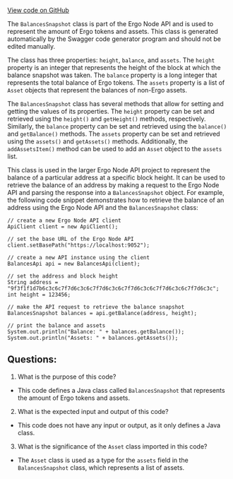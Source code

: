 [View code on GitHub](https://github.com/ergoplatform/ergo-appkit/java-client-generated/src/main/java/org/ergoplatform/restapi/client/BalancesSnapshot.java)

The `BalancesSnapshot` class is part of the Ergo Node API and is used to represent the amount of Ergo tokens and assets. This class is generated automatically by the Swagger code generator program and should not be edited manually. 

The class has three properties: `height`, `balance`, and `assets`. The `height` property is an integer that represents the height of the block at which the balance snapshot was taken. The `balance` property is a long integer that represents the total balance of Ergo tokens. The `assets` property is a list of `Asset` objects that represent the balances of non-Ergo assets. 

The `BalancesSnapshot` class has several methods that allow for setting and getting the values of its properties. The `height` property can be set and retrieved using the `height()` and `getHeight()` methods, respectively. Similarly, the `balance` property can be set and retrieved using the `balance()` and `getBalance()` methods. The `assets` property can be set and retrieved using the `assets()` and `getAssets()` methods. Additionally, the `addAssetsItem()` method can be used to add an `Asset` object to the `assets` list. 

This class is used in the larger Ergo Node API project to represent the balance of a particular address at a specific block height. It can be used to retrieve the balance of an address by making a request to the Ergo Node API and parsing the response into a `BalancesSnapshot` object. For example, the following code snippet demonstrates how to retrieve the balance of an address using the Ergo Node API and the `BalancesSnapshot` class:

```
// create a new Ergo Node API client
ApiClient client = new ApiClient();

// set the base URL of the Ergo Node API
client.setBasePath("https://localhost:9052");

// create a new API instance using the client
BalancesApi api = new BalancesApi(client);

// set the address and block height
String address = "9f3f1f1d7b6c3c6c7f7d6c3c6c7f7d6c3c6c7f7d6c3c6c7f7d6c3c6c7f7d6c3c";
int height = 123456;

// make the API request to retrieve the balance snapshot
BalancesSnapshot balances = api.getBalance(address, height);

// print the balance and assets
System.out.println("Balance: " + balances.getBalance());
System.out.println("Assets: " + balances.getAssets());
```
## Questions: 
 1. What is the purpose of this code?
- This code defines a Java class called `BalancesSnapshot` that represents the amount of Ergo tokens and assets.

2. What is the expected input and output of this code?
- This code does not have any input or output, as it only defines a Java class.

3. What is the significance of the `Asset` class imported in this code?
- The `Asset` class is used as a type for the `assets` field in the `BalancesSnapshot` class, which represents a list of assets.